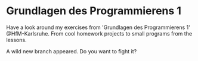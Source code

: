# Grundlagen des Programmierens 1

Have a look around my exercises from 'Grundlagen des Programmierens 1' @HfM-Karlsruhe. From cool homework projects to small programs from the lessons.

A wild new branch appeared. Do you want to fight it?